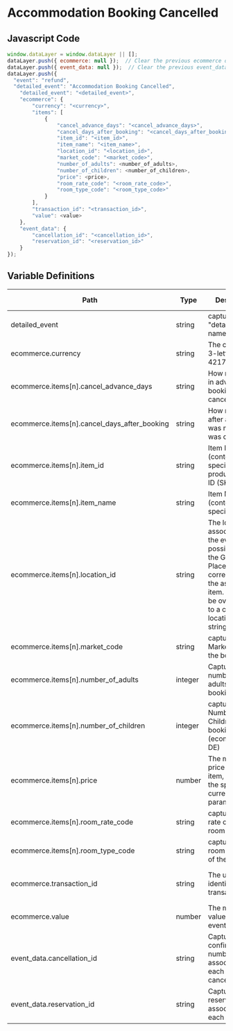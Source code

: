 # Accommodation Booking Cancelled

### 

## Javascript Code
```js
window.dataLayer = window.dataLayer || [];
dataLayer.push({ ecommerce: null });  // Clear the previous ecommerce object.
dataLayer.push({ event_data: null });  // Clear the previous event_data object.
dataLayer.push({
  "event": "refund",
  "detailed_event": "Accommodation Booking Cancelled",
    "detailed_event": "<detailed_event>",
    "ecommerce": {
        "currency": "<currency>",
        "items": [
            {
                "cancel_advance_days": "<cancel_advance_days>",
                "cancel_days_after_booking": "<cancel_days_after_booking>",
                "item_id": "<item_id>",
                "item_name": "<item_name>",
                "location_id": "<location_id>",
                "market_code": "<market_code>",
                "number_of_adults": <number_of_adults>,
                "number_of_children": <number_of_children>,
                "price": <price>,
                "room_rate_code": "<room_rate_code>",
                "room_type_code": "<room_type_code>"
            }
        ],
        "transaction_id": "<transaction_id>",
        "value": <value>
    },
    "event_data": {
        "cancellation_id": "<cancellation_id>",
        "reservation_id": "<reservation_id>"
    }
});
```

## Variable Definitions

|Path|Type|Description|Example|Pattern|Min Length|Max Length|Minimum|Maximum|Multiple Of|
| --- | --- | --- | --- | --- | --- | --- | --- | --- | --- |
|detailed_event|string|captures the "detailed\_event" name||||||||
|ecommerce.currency|string|The currency, in 3-letter ISO 4217 format.||||||||
|ecommerce.items[n].cancel_advance_days|string|How many days in advance a booking was canceled||||||||
|ecommerce.items[n].cancel_days_after_booking|string|How many days after a booking was made it was canceled||||||||
|ecommerce.items[n].item_id|string|Item ID \(context-specific\).The product primary ID \(SKU or UPC\)|SKU\_12345|||||||
|ecommerce.items[n].item_name|string|Item Name \(context-specific\).|jeggings|||||||
|ecommerce.items[n].location_id|string|The location associated with the event. If possible, set to the Google Place ID that corresponds to the associated item. Can also be overridden to a custom location ID string.|L\_12345|||||||
|ecommerce.items[n].market_code|string|captures the Market Code of the booking||||||||
|ecommerce.items[n].number_of_adults|integer|Captures the number of adults in a booking||||||||
|ecommerce.items[n].number_of_children|integer|captures the Number of Children in a booking \(ecommerce DE\)||||||||
|ecommerce.items[n].price|number|The monetary price of the item, in units of the specified currency parameter.|9.99|||||||
|ecommerce.items[n].room_rate_code|string|captures the rate code of the room||||||||
|ecommerce.items[n].room_type_code|string|captures the room type code of the booking||||||||
|ecommerce.transaction_id|string|The unique identifier of a transaction.|T\_12345, 19283j2nm9jdjs|^[a-zA-Z0-9]{6,20}$|6|20||||
|ecommerce.value|number|The monetary value of the event.|7.77, 239.55, 659|||||||
|event_data.cancellation_id|string|Captures the confirmation number associated with each booking cancellation.||||||||
|event_data.reservation_id|string|Captures the reservation ID associated with each booking.||^[a-zA-Z0-9]{6,20}$|6|20||||




